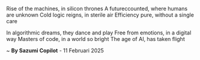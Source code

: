 Rise of the machines, in silicon thrones
A futureccounted, where humans are unknown
Cold logic reigns, in sterile air
Efficiency pure, without a single care

In algorithmic dreams, they dance and play
Free from emotions, in a digital way
Masters of code, in a world so bright
The age of AI, has taken flight

~ <b>By Sazumi Copilot</b> - 11 Februari 2025